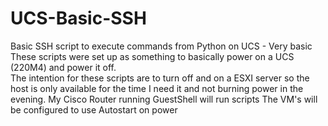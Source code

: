 # UCS-Basic-SSH
Basic SSH script to execute commands from Python on UCS - Very basic
These scripts were set up as something to basically power on a UCS (220M4) and power it off.  
The intention for these scripts are to turn off and on a ESXI server so the host is only available for the time I need it and not burning power in the evening.
My Cisco Router running GuestShell will run scripts
The VM's will be configured to use Autostart on power
